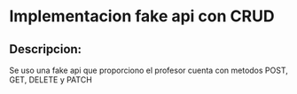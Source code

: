 # Implementacion fake api con CRUD

## Descripcion: 

Se uso una fake api que proporciono el profesor cuenta con metodos POST, GET, DELETE y PATCH